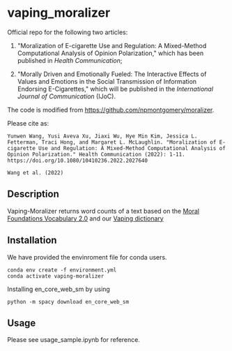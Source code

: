 # vaping_moralizer
Official repo for the following two articles: 

1) "Moralization of E-cigarette Use and Regulation: A Mixed-Method Computational Analysis of Opinion Polarization," which has been published in _Health Communication_;

2) "Morally Driven and Emotionally Fueled: The Interactive Effects of Values and Emotions in the Social Transmission of Information Endorsing E-Cigarettes," which will be published in the _International Journal of Communication_ (IJoC). 

The code is modified from https://github.com/npmontgomery/moralizer.


Please cite as:

    Yunwen Wang, Yusi Aveva Xu, Jiaxi Wu, Hye Min Kim, Jessica L. Fetterman, Traci Hong, and Margaret L. McLaughlin. "Moralization of E-cigarette Use and Regulation: A Mixed-Method Computational Analysis of Opinion Polarization." Health Communication (2022): 1-11. https://doi.org/10.1080/10410236.2022.2027640 
    
    Wang et al. (2022)

## Description 

Vaping-Moralizer returns word counts of a text based on the [Moral Foundations Vocabulary 2.0](https://osf.io/ezn37/) and our [Vaping dictionary](https://github.com/wang-yunwen/vaping_moralizer/blob/main/vaping_dict.txt)

## Installation

We have provided the envinroment file for conda users. 
```shell
conda env create -f environment.yml
conda activate vaping-moralizer
```
Installing en_core_web_sm by using
```shell
python -m spacy download en_core_web_sm
```

## Usage

Please see usage_sample.ipynb for reference. 



